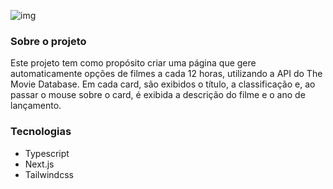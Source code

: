![img](https://raw.githubusercontent.com/gleysonabreu/ota/main/imgs/movie.png)

### Sobre o projeto

Este projeto tem como propósito criar uma página que gere automaticamente opções de filmes a cada 12 horas, utilizando a API do The Movie Database. Em cada card, são exibidos o título, a classificação e, ao passar o mouse sobre o card, é exibida a descrição do filme e o ano de lançamento.

### Tecnologias

- Typescript
- Next.js
- Tailwindcss
